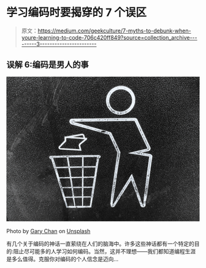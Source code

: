# 学习编码时要揭穿的 7 个误区

> 原文：<https://medium.com/geekculture/7-myths-to-debunk-when-youre-learning-to-code-706c420ff849?source=collection_archive---------3----------------------->

## 误解 6:编码是男人的事

![](img/1b7ca7c6ec3e2c3687fa277c289bf650.png)

Photo by [Gary Chan](https://unsplash.com/@gary_at_unsplash?utm_source=medium&utm_medium=referral) on [Unsplash](https://unsplash.com?utm_source=medium&utm_medium=referral)

有几个关于编码的神话一直萦绕在人们的脑海中。许多这些神话都有一个特定的目的:阻止尽可能多的人学习如何编码。当然，这并不理想——我们都知道编程生涯是多么值得。克服你对编码的个人信念是迈向…